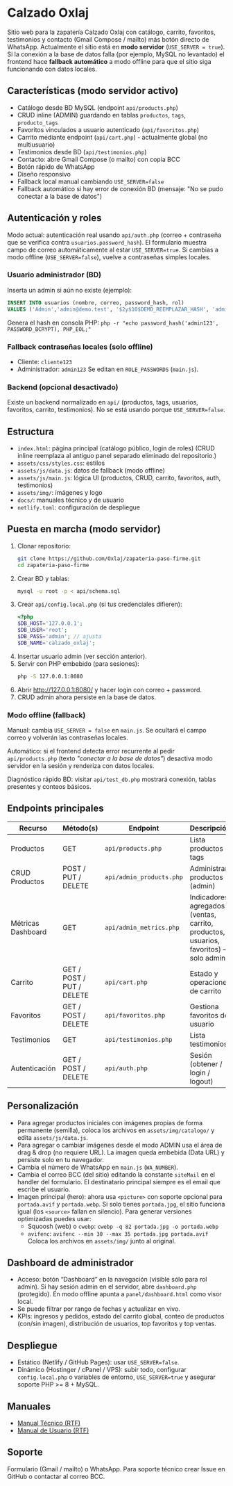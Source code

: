 # Calzado Oxlaj
Sitio web para la zapatería Calzado Oxlaj con catálogo, carrito, favoritos, testimonios y contacto (Gmail Compose / mailto) más botón directo de WhatsApp. Actualmente el sitio está en **modo servidor** (`USE_SERVER = true`). Si la conexión a la base de datos falla (por ejemplo, MySQL no levantado) el frontend hace **fallback automático** a modo offline para que el sitio siga funcionando con datos locales.

## Características (modo servidor activo)
- Catálogo desde BD MySQL (endpoint `api/products.php`)
- CRUD inline (ADMIN) guardando en tablas `productos`, `tags`, `producto_tags`
- Favoritos vinculados a usuario autenticado (`api/favoritos.php`)
- Carrito mediante endpoint (`api/cart.php`) - actualmente global (no multiusuario)
- Testimonios desde BD (`api/testimonios.php`)
- Contacto: abre Gmail Compose (o mailto) con copia BCC
- Botón rápido de WhatsApp
- Diseño responsivo
- Fallback local manual cambiando `USE_SERVER=false`
- Fallback automático si hay error de conexión BD (mensaje: "No se pudo conectar a la base de datos")

## Autenticación y roles
Modo actual: autenticación real usando `api/auth.php` (correo + contraseña que se verifica contra `usuarios.password_hash`).
El formulario muestra campo de correo automáticamente al estar `USE_SERVER=true`.
Si cambias a modo offline (`USE_SERVER=false`), vuelve a contraseñas simples locales.

### Usuario administrador (BD)
Inserta un admin si aún no existe (ejemplo):
```sql
INSERT INTO usuarios (nombre, correo, password_hash, rol)
VALUES ('Admin','admin@demo.test', '$2y$10$DEMO_REEMPLAZAR_HASH', 'admin');
```
Genera el hash en consola PHP: `php -r "echo password_hash('admin123', PASSWORD_BCRYPT), PHP_EOL;"`

### Fallback contraseñas locales (solo offline)
- Cliente: `cliente123`
- Administrador: `admin123`
Se editan en `ROLE_PASSWORDS` (`main.js`).

### Backend (opcional desactivado)
Existe un backend normalizado en `api/` (productos, tags, usuarios, favoritos, carrito, testimonios). No se está usando porque `USE_SERVER=false`.

## Estructura
- `index.html`: página principal (catálogo público, login de roles)
   (CRUD inline reemplaza al antiguo panel separado eliminado del repositorio.)
- `assets/css/styles.css`: estilos
- `assets/js/data.js`: datos de fallback (modo offline)
- `assets/js/main.js`: lógica UI (productos, CRUD, carrito, favoritos, auth, testimonios)
- `assets/img/`: imágenes y logo
- `docs/`: manuales técnico y de usuario
- `netlify.toml`: configuración de despliegue

## Puesta en marcha (modo servidor)
1. Clonar repositorio:
   ```bash
   git clone https://github.com/Oxlaj/zapateria-paso-firme.git
   cd zapateria-paso-firme
   ```
2. Crear BD y tablas:
   ```bash
   mysql -u root -p < api/schema.sql
   ```
3. Crear `api/config.local.php` (si tus credenciales difieren):
   ```php
   <?php
   $DB_HOST='127.0.0.1';
   $DB_USER='root';
   $DB_PASS='admin'; // ajusta
   $DB_NAME='calzado_oxlaj';
   ```
4. Insertar usuario admin (ver sección anterior).
5. Servir con PHP embebido (para sesiones):
   ```bash
   php -S 127.0.0.1:8080
   ```
6. Abrir http://127.0.0.1:8080/ y hacer login con correo + password.
7. CRUD admin ahora persiste en la base de datos.

### Modo offline (fallback)
Manual: cambia `USE_SERVER = false` en `main.js`. Se ocultará el campo correo y volverán las contraseñas locales.

Automático: si el frontend detecta error recurrente al pedir `api/products.php` (texto *"conectar a la base de datos"*) desactiva modo servidor en la sesión y renderiza con datos locales.

Diagnóstico rápido BD: visitar `api/test_db.php` mostrará conexión, tablas presentes y conteos básicos.

## Endpoints principales
| Recurso | Método(s) | Endpoint | Descripción |
|---------|-----------|----------|-------------|
| Productos | GET | `api/products.php` | Lista productos + tags |
| CRUD Productos | POST / PUT / DELETE | `api/admin_products.php` | Administrar productos (admin) |
| Métricas Dashboard | GET | `api/admin_metrics.php` | Indicadores agregados (ventas, carrito, productos, usuarios, favoritos) — solo admin |
| Carrito | GET / POST / PUT / DELETE | `api/cart.php` | Estado y operaciones de carrito |
| Favoritos | GET / POST / DELETE | `api/favoritos.php` | Gestiona favoritos del usuario |
| Testimonios | GET | `api/testimonios.php` | Lista testimonios |
| Autenticación | GET / POST / DELETE | `api/auth.php` | Sesión (obtener / login / logout) |

## Personalización
- Para agregar productos iniciales con imágenes propias de forma permanente (semilla), coloca los archivos en `assets/img/catalogo/` y edita `assets/js/data.js`.
- Para agregar o cambiar imágenes desde el modo ADMIN usa el área de drag & drop (no requiere URL). La imagen queda embebida (Data URL) y persiste solo en tu navegador.
- Cambia el número de WhatsApp en `main.js` (`WA_NUMBER`).
- Cambia el correo BCC (del sitio) editando la constante `siteMail` en el handler del formulario. El destinatario principal siempre es el email que escribe el usuario.
 - Imagen principal (hero): ahora usa `<picture>` con soporte opcional para `portada.avif` y `portada.webp`. Si solo tienes `portada.jpg`, el sitio funciona igual (los `<source>` fallan en silencio). Para generar versiones optimizadas puedes usar:
    - Squoosh (web) o `cwebp`: `cwebp -q 82 portada.jpg -o portada.webp`
    - `avifenc`: `avifenc --min 30 --max 35 portada.jpg portada.avif`
    Coloca los archivos en `assets/img/` junto al original.

## Dashboard de administrador
- Acceso: botón “Dashboard” en la navegación (visible sólo para rol admin). Si hay sesión admin en el servidor, abre `dashboard.php` (protegido). En modo offline apunta a `panel/dashboard.html` como visor local.
- Se puede filtrar por rango de fechas y actualizar en vivo.
- KPIs: ingresos y pedidos, estado del carrito global, conteo de productos (con/sin imagen), distribución de usuarios, top favoritos y top ventas.

## Despliegue
- Estático (Netlify / GitHub Pages): usar `USE_SERVER=false`.
- Dinámico (Hostinger / cPanel / VPS): subir todo, configurar `config.local.php` o variables de entorno, `USE_SERVER=true` y asegurar soporte PHP >= 8 + MySQL.

## Manuales
- [Manual Técnico (RTF)](docs/Manual_Tecnico_Calzado_Oxlaj.rtf)
- [Manual de Usuario (RTF)](docs/Manual_de_Usuario_Calzado_Oxlaj.rtf)

## Soporte
Formulario (Gmail / mailto) o WhatsApp. Para soporte técnico crear Issue en GitHub o contactar al correo BCC.

